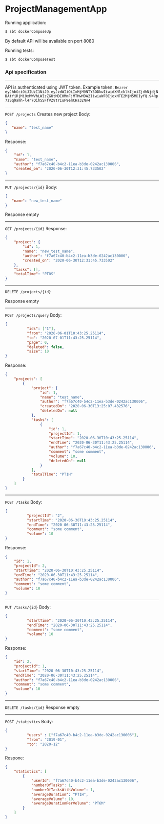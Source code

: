 # ProjectManagementApp

Running application:
```sh
$ sbt dockerComposeUp
```
By default API will be available on port 8080

Running tests:
```sh
$ sbt dockerComposeTest
```

### Api specification

---

API is authenticated using JWT token. Example token:
`Bearer eyJhbGciOiJIUzI1NiJ9.eyJzdWIiOiIxMjM0NTY3ODkwIiwidXNlcklkIjoiZjdhNjdjNDAtYjRjMi0xMWVhLWIzZGUtMDI0MmFjMTMwMDA2IiwiaWF0IjoxNTE2MjM5MDIyfQ.94Rp7zSq9amh-l4r7QihSSFfVZ9trIuF9emCHa32Nv4`

---

`POST /projects`
Creates new project
Body:
```json
{
   "name": "test_name"
}
```
Response:
```json
{
    "id": 1,
    "name": "test_name",
    "author": "f7a67c40-b4c2-11ea-b3de-0242ac130006",
    "created_on": "2020-06-30T12:31:45.733502"
}
```

---

`PUT /projects/{id}`
Body:
```json
{
   "name": "new_test_name"
}
```
Response empty


---

`GET /projects/{id}`
Response:
```json
{
    "project": {
        "id": 1,
        "name": "new_test_name",
        "author": "f7a67c40-b4c2-11ea-b3de-0242ac130006",
        "created_on": "2020-06-30T12:31:45.733502"
    },
    "tasks": [],
    "totalTime": "PT0S"
}
```

---

`DELETE /projects/{id}`

Response empty

---

`POST /projects/query`
Body:
```json
{
	      "ids": ["1"],
	      "from": "2020-06-01T10:43:25.25114",
	      "to": "2020-07-01T11:43:25.25114",
		  "page": 0,
		  "deleted": false,
		  "size": 10
}
```
Response:
```json
{
    "projects": [
        {
            "project": {
                "id": 1,
                "name": "test_name",
                "author": "f7a67c40-b4c2-11ea-b3de-0242ac130006",
                "createdOn": "2020-06-30T13:25:07.432576",
                "deletedOn": null
            },
            "tasks": [
                {
                    "id": 1,
                    "projectId": 1,
                    "startTime": "2020-06-30T10:43:25.25114",
                    "endTime": "2020-06-30T11:43:25.25114",
                    "author": "f7a67c40-b4c2-11ea-b3de-0242ac130006",
                    "comment": "some comment",
                    "volume": 10,
                    "deletedOn": null
                }
            ],
            "totalTime": "PT1H"
        }
    ]
}
```
---

`POST /tasks`
Body:
```json
{
	      "projectId": "2",
	      "startTime": "2020-06-30T10:43:25.25114",
	      "endTime": "2020-06-30T11:43:25.25114",
		  "comment": "some comment",
		  "volume": 10
}
```
Response:
```json
{
    "id": 1,
    "projectId": 2,
    "startTime": "2020-06-30T10:43:25.25114",
    "endTime": "2020-06-30T11:43:25.25114",
    "author": "f7a67c40-b4c2-11ea-b3de-0242ac130006",
    "comment": "some comment",
    "volume": 10
}
```

---

`PUT /tasks/{id}`
Body:
```json
{
	      "startTime": "2020-06-30T10:43:25.25114",
	      "endTime": "2020-06-30T11:43:25.25114",
		  "comment": "some comment",
		  "volume": 10
}
```
Response:
```json
{
    "id": 2,
    "projectId": 1,
    "startTime": "2020-06-30T10:43:25.25114",
    "endTime": "2020-06-30T11:43:25.25114",
    "author": "f7a67c40-b4c2-11ea-b3de-0242ac130006",
    "comment": "some comment",
    "volume": 10
}
```

---

`DELETE /tasks/{id}`
Response empty

---

`POST /statistics`
Body:
```json
{
	      "users" : ["f7a67c40-b4c2-11ea-b3de-0242ac130006"],
	      "from": "2019-01",
	      "to": "2020-12"
}
```
Respone:
```json
{
    "statistics": [
        {
            "userId": "f7a67c40-b4c2-11ea-b3de-0242ac130006",
            "numberOfTasks": 1,
            "numberOfTasksWithVolume": 1,
            "averageDuration": "PT1H",
            "averageVolume": 10,
            "averageDurationPerVolume": "PT6M"
        }
    ]
}
```